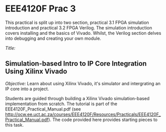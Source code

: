 # EEE4120F Prac 3

This practical is split up into two section, practical 3.1 FPGA simulation introduction and practical 3.2 FPGA Verilog. The simulation introduction covers installing and the basics of Vivado. Whilst, the Verilog section delves into debugging and creating your own module.

_Title:_
## Simulation-based Intro to IP Core Integration Using Xilinx Vivado

_Objective:_
Learn about using Xilinx Vivado, it's simulator and intergrating an IP core into a project.

Students are guided through building a Xilinx Vivado simulation-based implementation from scratch.
The tutorial is part of the EEE4120F_Practical_Manual.pdf (see http://ocw.ee.uct.ac.za/courses/EEE4120F/Resources/Practicals/EEE4120F_Practical_Manual.pdf).
The code provided here provides starting pieces to this task.

